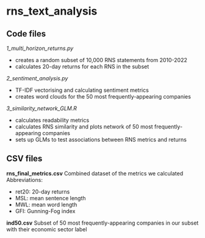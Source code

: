 # rns_text_analysis

## Code files
*1_multi_horizon_returns.py*
  - creates a random subset of 10,000 RNS statements from 2010-2022
  - calculates 20-day returns for each RNS in the subset

*2_sentiment_analysis.py*
  - TF-IDF vectorising and calculating sentiment metrics 
  - creates word clouds for the 50 most frequently-appearing companies 

*3_similarity_network_GLM.R*
  - calculates readability metrics
  - calculates RNS similarity and plots network of 50 most frequently-appearing companies 
  - sets up GLMs to test associations between RNS metrics and returns 


## CSV files
**rns_final_metrics.csv**
Combined dataset of the metrics we calculated 
Abbreviations: 
  - ret20: 20-day returns
  - MSL: mean sentence length
  - MWL: mean word length
  - GFI: Gunning-Fog index

**ind50.csv** 
Subset of 50 most frequently-appearing companies in our subset with their economic sector label 
